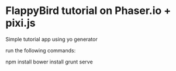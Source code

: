 FlappyBird tutorial on Phaser.io + pixi.js
==========================================

Simple tutorial app using yo generator

run the following commands:

npm install
bower install
grunt serve
